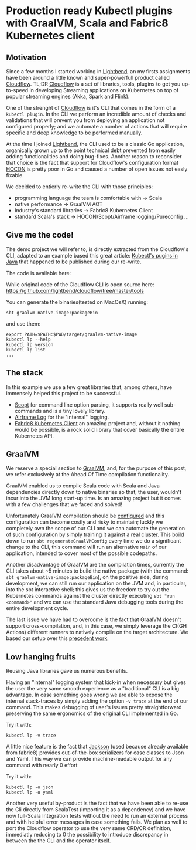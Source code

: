 # Production ready Kubectl plugins with GraalVM, Scala and Fabric8 Kubernetes client

## Motivation

Since a few months I started working in [Lightbend](https://www.lightbend.com/), an my firsts assignments have been around a little known and super-powerfull product called [Cloudflow](https://cloudflow.io/).
TL;DR [Cloudflow](https://cloudflow.io/) is a set of libraries, tools, plugins to get you up-to-speed in developing Streaming applications on Kubernetes on top of popular streaming engines (Akka, Spark and Flink).

One of the strenght of [Cloudflow](https://cloudflow.io/) is it's CLI that comes in the form of a `kubectl plugin`.
In the CLI we perform an incredible amount of checks and validations that will prevent you from deploying an application not configured properly; and we automate a number of actions that will require specific and deep knowledge to be performed manually.

At the time I joined [Lightbend](https://www.lightbend.com/), the CLI used to be a classic Go application, organically grown up to the point technical debt prevented from easily adding functionalities and doing bug-fixes.
Another reason to reconsider that choice is the fact that support for Cloudflow's configuration format [HOCON](https://github.com/lightbend/config) is pretty poor in Go and caused a number of open issues not easly fixable.

We decided to entierly re-write the CLI with those principles:
 - programming language the team is comfortable with -> Scala
 - native performance -> GraalVM AOT
 - industry's standard libraries -> Fabric8 Kubernetes Client
 - standard Scala's stack -> HOCON/Scopt/Airframe logging/Pureconfig ...

## Give me the code!

The demo project we will refer to, is directly extracted from the Cloudflow's CLI, adapted to an example based this great article: [Kubectl's pugins in Java](https://dev.to/ikwattro/write-a-kubectl-plugin-in-java-with-jbang-and-fabric8-566) that happened to be published during our re-write.

The code is available here:
<TODO>

While original code of the Cloudflow CLI is open source here:
https://github.com/lightbend/cloudflow/tree/master/tools

You can generate the binaries(tested on MacOsX) running:
```
sbt graalvm-native-image:packageBin
```
and use them:
```
export PATH=$PATH:$PWD/target/graalvm-native-image
kubectl lp --help
kubectl lp version
kubectl lp list
...
```

## The stack

In this example we use a few great libraries that, among others, have immensely helped this project to be successful.

 - [Scopt](https://github.com/scopt/scopt) for command line option parsing, it supports really well sub-commands and is a tiny lovely library.
 - [Airframe Log](https://github.com/wvlet/airframe/tree/master/airframe-log) for the "internal" logging.
 - [Fabric8 Kubernetes Client](https://github.com/fabric8io/kubernetes-client) an amazing project and, without it nothing would be possible, is a rock solid library that cover basically the entire Kubernetes API.

## GraalVM

We reserve a special section to [GraalVM](https://github.com/oracle/graal), and, for the purpose of this post, we refer exclusively at the Ahead Of Time compilation functionality.

GraalVM enabled us to compile Scala code with Scala and Java dependencies directly down to native binaries so that, the user, wouldn't incur into the JVM long start-up time.
Is an amazing project but it comes with a few challenges that we faced and solved!

Unfortunately GraalVM compilation should be [configured](https://www.graalvm.org/reference-manual/native-image/BuildConfiguration/) and this configuration can become costly and risky to maintain; luckly we completely own the scope of our CLI and we can automate the generation of such configuration by simply training it against a real cluster.
This boild down to run `sbt regenerateGraalVMConfig` every time we do a significant change to the CLI, this command will run an alternative `Main` of our application, intended to cover most of the possible codepaths.

Another disadvantage of GraalVM are the compilation times, currently the CLI takes about ~5 minutes to build the native package (with the command: `sbt graalvm-native-image:packageBin`), on the positive side, during development, we can still run our application on the JVM and, in particular, into the sbt interactive shell; this gives us the freedom to try out the Kubernetes commands against the cluster directly executing `sbt "run <command>"` and we can use the standard Java debugging tools during the entire development cycle.

The last issue we have had to overcome is the fact that GraalVM doesn't support cross-compilation, and, in this case, we simply leverage the CI(GH Actions) different runners to natively compile on the target architecture. We based our setup over this [precedent work](https://github.com/recursivecodes/simple-socket-fn-logger/blob/master/.github/workflows/simple-socket-fn-logger.yaml).

## Low hanging fruits

Reusing Java libraries gave us numerous benefits.

Having an "internal" logging system that kick-in when necessary but gives the user the very same smooth experience as a "traditional" CLI is a big advantage.
In case something goes wrong we are able to expose the internal stack-traces by simply adding the option `-v trace` at the end of our command.
This makes debugging of user's issues pretty straightforward preserving the same ergonomics of the original CLI implemented in Go.

Try it with:
```
kubectl lp -v trace
```

A little nice feature is the fact that [Jackson](https://github.com/FasterXML/jackson) (used because already available from fabric8) provides out-of-the-box serializers for case classes to Json and Yaml. This way we can provide machine-readable output for any command with nearly 0 effort

Try it with:
```
kubectl lp -o json
kubectl lp -o yaml
```

Another very useful by-product is the fact that we have been able to re-use the Cli directly from ScalaTest (importing it as a dependency) and we have now full-Scala Integration tests without the need to run an external process and with helpful error messages in case something fails.
We plan as well to port the Cloudflow operator to use the very same CRD/CR definition, immediatly reducing to 0 the possibility to introduce discrepancy in between the the CLI and the operator itself.


<TODO check the CI>